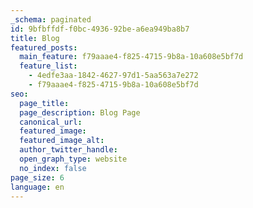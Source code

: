```yaml
---
_schema: paginated
id: 9bfbffdf-f0bc-4936-92be-a6ea949ba8b7
title: Blog
featured_posts:
  main_feature: f79aaae4-f825-4715-9b8a-10a608e5bf7d
  feature_list:
    - 4edfe3aa-1842-4627-97d1-5aa563a7e272
    - f79aaae4-f825-4715-9b8a-10a608e5bf7d
seo:
  page_title:
  page_description: Blog Page
  canonical_url:
  featured_image:
  featured_image_alt:
  author_twitter_handle:
  open_graph_type: website
  no_index: false
page_size: 6
language: en
---
```

